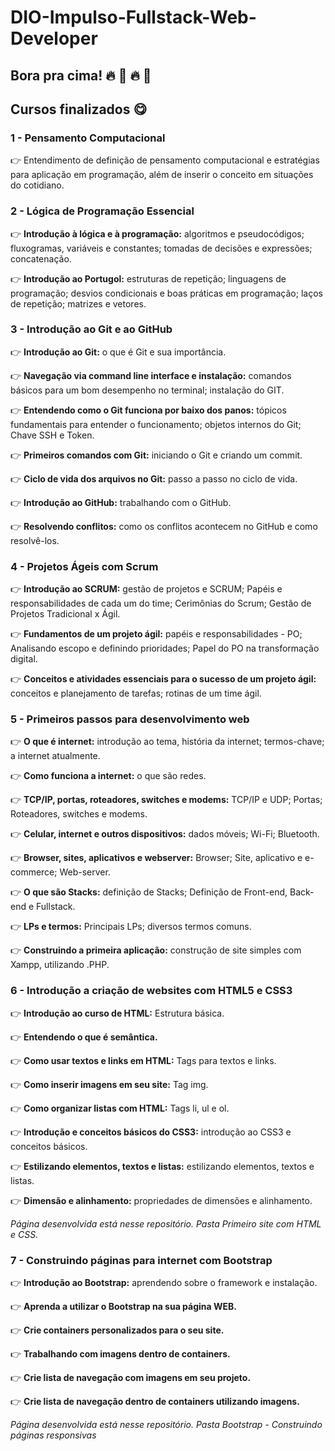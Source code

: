 # DIO-Impulso-Fullstack-Web-Developer
## Bora pra cima! 🔥 🚀 🔥 🚀


## Cursos finalizados 😋 
### 1 - Pensamento Computacional  
  👉 Entendimento de definição de pensamento computacional e estratégias para aplicação em programação, além de inserir o conceito em situações do cotidiano.

### 2 - Lógica de Programação Essencial 
  👉 **Introdução à lógica e à programação:** algoritmos e pseudocódigos; fluxogramas, variáveis e constantes; tomadas de decisões e expressões; concatenação.

  👉 **Introdução ao Portugol:** estruturas de repetição; linguagens de programação; desvios condicionais e boas práticas em programação; laços de repetição; matrizes e vetores. 

### 3 - Introdução ao Git e ao GitHub
  👉 **Introdução ao Git:** o que é Git e sua importância.

  👉 **Navegação via command line interface e instalação:** comandos básicos para um bom desempenho no terminal; instalação do GIT. 

  👉 **Entendendo como o Git funciona por baixo dos panos:** tópicos fundamentais para entender o funcionamento; objetos internos do Git; Chave SSH e Token.

  👉 **Primeiros comandos com Git:** iniciando o Git e criando um commit.

  👉 **Ciclo de vida dos arquivos no Git:** passo a passo no ciclo de vida.

  👉 **Introdução ao GitHub:** trabalhando com o GitHub.

  👉 **Resolvendo conflitos:** como os conflitos acontecem no GitHub e como resolvê-los. 

### 4 - Projetos Ágeis com Scrum
  👉 **Introdução ao SCRUM:** gestão de projetos e SCRUM; Papéis e responsabilidades de cada um do time; Cerimônias do Scrum; Gestão de Projetos Tradicional x Ágil.

  👉 **Fundamentos de um projeto ágil:** papéis e responsabilidades - PO; Analisando escopo e definindo prioridades; Papel do PO na transformação digital.

  👉 **Conceitos e atividades essenciais para o sucesso de um projeto ágil:** conceitos e planejamento de tarefas; rotinas de um time ágil. 

### 5 - Primeiros passos para desenvolvimento web
  👉 **O que é internet:** introdução ao tema, história da internet; termos-chave; a internet atualmente.
  
  👉 **Como funciona a internet:** o que são redes.
  
  👉 **TCP/IP, portas, roteadores, switches e modems:** TCP/IP e UDP; Portas; Roteadores, switches e modems. 
  
  👉 **Celular, internet e outros dispositivos:** dados móveis; Wi-Fi; Bluetooth.

  👉 **Browser, sites, aplicativos e webserver:** Browser; Site, aplicativo e e-commerce; Web-server.

  👉 **O que são Stacks:** definição de Stacks; Definição de Front-end, Back-end e Fullstack. 
  
  👉 **LPs e termos:** Principais LPs; diversos termos comuns. 
  
  👉 **Construindo a primeira aplicação:** construção de site simples com Xampp, utilizando .PHP. 

### 6 - Introdução a criação de websites com HTML5 e CSS3
 👉 **Introdução ao curso de HTML:** Estrutura básica.
 
 👉 **Entendendo o que é semântica.** 
 
 👉 **Como usar textos e links em HTML:** Tags para textos e links.
 
 👉 **Como inserir imagens em seu site:** Tag img.
 
 👉 **Como organizar listas com HTML:** Tags li, ul e ol. 
 
 👉 **Introdução e conceitos básicos do CSS3:** introdução ao CSS3 e conceitos básicos.
 
 👉 **Estilizando elementos, textos e listas:** estilizando elementos, textos e listas. 
 
 👉 **Dimensão e alinhamento:** propriedades de dimensões e alinhamento. 
 
 *Página desenvolvida está nesse repositório. Pasta Primeiro site com HTML e CSS.*

### 7 - Construindo páginas para internet com Bootstrap
 👉 **Introdução ao Bootstrap:** aprendendo sobre o framework e instalação.
 
 👉 **Aprenda a utilizar o Bootstrap na sua página WEB.**
 
 👉 **Crie containers personalizados para o seu site.**
 
 👉 **Trabalhando com imagens dentro de containers.**
 
 👉 **Crie lista de navegação com imagens em seu projeto.**
 
 👉 **Crie lista de navegação dentro de containers utilizando imagens.**
 
 *Página desenvolvida está nesse repositório. Pasta Bootstrap - Construindo páginas responsivas*


